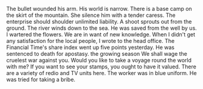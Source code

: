 The bullet wounded his arm.
His world is narrow.
There is a base camp on the skirt of the mountain.
She silence him with a tender caress.
The enterprise should shoulder unlimited liability.
A shoot sprouts out from the ground.
The river winds down to the sea.
He was saved from the well by us.
I wartered the flowers.
We are in want of new knowledge.
When I didn't get any satisfaction for the local people, I wrote to the head office.
The Financial Time's share index went up five points yesterday.
He was sentenced to death for apostasy.
the growing season
We shall wage the cruelest war against you.
Would you like to take a voyage round the world with me?
If you want to see your stamps, you ought to have it valued.
There are a variety of redio and TV units here.
The worker was in blue uniform.
He was tried for taking a bribe.
